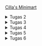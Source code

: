 [Cilla's Minimart](http://priscilla-natanael-cillasminimart.pbp.cs.ui.ac.id/)

<details>
<summary>Tugas 2</summary>

**Checklist Step by Step**

1. Membuat projek Django

Pertama, saya membuat direktori lokal pada komputer saya. Melalui Command Prompt, saya masuk virtual environment pada direktori tersebut, dan juga membuat file berupa requirements.txt yang berisi hal-hal yang akan diinstall berikutnya. Setelah menginstall requirements, saya menjalani command untuk membuat project Django. Untuk mengecek apakah project berhasil dibuat, saya menjalani command runserver dan pergi ke localhost:8000

2. Membuat aplikasi dengan nama main pada proyek tersebut

Saya menjalani command berupa 'python manage.py startapp main' pada cmd direktori utama sehingga terbuat direktori aplikasi bernama 'main'. Kemudian, saya menambahkan aplikasi 'main' ini ke dalam list INSTALLED_APPS pada settings.py di direktori utama.

3. Melakukan routing pada proyek agar dapat menjalankan aplikasi main.

Agar dapat menjalankan aplikasi main, pertama saya membuat file urls.py yang berisi nama aplikasi 'main' dan list urlpatterns dalam direktori aplikasi. Kemudian, saya menambahkan file urls.py dari direktori aplikasi ke list urlpatterns pada file urls.py dalam direktori proyek.

4. Membuat model pada aplikasi main dengan nama Product dan memiliki atribut wajib name, price, description

Pada file models.py dalam direktori aplikasi, saya membuat model bernama Product dan menambahkan atribut berupa name dengan jenis CharField, price dengan jenis IntegerField, dan description dengan jenis TextField. Atribut-atribut tambahan untuk aplikasi saya akan saya tambahkan nanti.

5. Membuat sebuah fungsi pada views.py untuk dikembalikan ke dalam sebuah template HTML yang menampilkan nama aplikasi serta nama dan kelas kamu.

Pada file views.py dalam direktori aplikasi, saya membuat fungsi bernama 'show_main' yang akan menampilkan key dan value dalam dictionary 'context' yang berisi nama saya, kelas saya, npm saya, beserta nama produk, harga produk, dan deskripsi produk.

6. Membuat sebuah routing pada urls.py aplikasi main untuk memetakan fungsi yang telah dibuat pada views.py.

Pada file urls.py aplikasi main, saya menulis nama aplikasi yaitu 'main' lalu membuat list urlpatterns yang berisi "path('', show_main, name='show_main')" untuk routing memetakan fungsi show_main dari views.py

7. Melakukan deployment ke PWS terhadap aplikasi yang sudah dibuat sehingga nantinya dapat diakses oleh teman-temanmu melalui Internet.

Kemudian untuk mendeploy ke PWS, pertama saya menentukan project name berupa 'cillasminimart' sehingga terbentuk URL deployment PWS. URL ini saya masukkan ke list ALLOWED_HOST dalam settings.py pada direktori proyek. Setelah membuat models, views, dan template, saya add commit dan push ke Github saya. Lalu, saya juga push ke PWS sehingga proyek saya dapat diakses melalui internet.


**Buatlah bagan yang berisi request client ke web aplikasi berbasis Django beserta responnya dan jelaskan pada bagan tersebut kaitan antara urls.py, views.py, models.py, dan berkas html.**
![WhatsApp Image 2024-09-11 at 08 21 35](https://github.com/user-attachments/assets/ddcb0513-e045-4c24-a4dd-3a3d29bd5a95)
Pertama, Client akan mengirim request melalui Browser/Internet yang kemudian diproses oleh urls.py, yaitu URL dari client akan dicocokan dengan URL routing untuk menentukan views.py yang sesuai. Setelah menentukan view mana yang digunakan, kode dalam views.py tersebut akan dijalankan. Jika ada data yang diperlukan maka view akan mengumpulkan data dari models.py. Setelah data berhasil terkumpul, views.py akan menyiapkan respon dari template berkas html dan dirender dengan data yang sudah diperoleh. Lalu, hasil berupa website atau respon JSON akan dikembalikan ke Browser Client.

**Jelaskan fungsi git dalam pengembangan perangkat lunak!**

Git merupakan sistem kontrol versi yang dalam pengembangan perangkat lunak berguna untuk memungkinkan tim mengembangkan proyek secara kolaboratif dan terorganisir. Beberapa fungsi utama Git, yaitu version control, kolaborasi tim, branching dan merging, reversibilitas, serta backup dan keamanan. Version control, yaitu Git mencatat setiap perubahan yang terjadi pada proyek, sehingga mudah untuk melacak apa perubahan yang sudah dilakukan, siapa yang membuat perubahan, dan kapan perubahan dilakukan. Kolaborasi tim, Git memungkinkan para pengembang dalam tim untuk mempunyai salinan lokal, sehingga mereka dapat melakukan perubahan masing-masing tanpa mengganggu satu sama lain. Perubahan-perubahan ini kemudian dapat Git gabungkan ke dalam satu repositori pusat. Branching dan merging, yaitu setiap pengembang bisa membuat branchnya sendiri untuk mengerjakan fitur baru/memperbaiki kode yang ada, lalu branch ini dapat dimerge ke cabang utama. Reversibilitas, pada Git pengembang dapat kembali ke versi sebelumnya jika terjadi kesalahan dalam pengembangan. Backup dan keamanan, yaitu Git berfungsi sebagai cloud yang menyimpan cadangan untuk proyek perangkat lunak, sehingga jika terjadi kerusakan pada komputer lokal, proyek masih aman dalam cloud Git. Semua fitur ini sangat berguna dalam pengembangan perangkat lunak, terutama jika skala proyek besar, Git mempermudah tim untuk bekerja secara kolaboratif dan minim kesalahan fatal.

**Menurut Anda, dari semua framework yang ada, mengapa framework Django dijadikan permulaan pembelajaran pengembangan perangkat lunak?**

Untuk menjadi permulaan pembelajaran pengembangan perangkat lunak, suatu framework perlu memiliki fitur fitur yang mempermudah para pemula membangun aplikasi dan memahami konsep-konsep dasar. Pertama, Django merupakan framework yang sudah mencakup banyak fitur penting, seperti autentikasi pengguna, manajemen URL, validasi form, ORM (Object-Relational Mapping), dan admin panel bawaan. Oleh karena itu, pemula tidak perlu repot membuat fitur-fitur di atas dari nol. Django juga memiliki dokumentasi yang komprehensif, mempermudah pemula untuk memahami proses kerja framework. Pola arsitektur berupa MVT (Model-View-Template) pada Django juga memudahkan para pemula mempelajari struktur aplikasi yang terorganisir karena pemisahan yang jelas antara logika bisnis (model), tampilan (template), dan logika pengontrol (view) jelas. Bahasa pemrograman yang digunakan pada Django adalah Python, bahasa yang juga terkenal beginner-friendly  karena sederhana dan mudah dipelajari. 

**Mengapa model pada Django disebut sebagai ORM?**

Model pada Django disebut sebagai ORM atau Object-Relational Mapping karena model di Django menghubungkan kode Python dengan tabel dan data dalam database relasional. Ketika membuat model di Django, pengembang hanya perlu menulis kode Python tanpa perlu menulis kueri SQL secara manual. Hal ini hasil dari ORM yang menerjemahkan objek Python menjadi kueri SQL yang sesuai. Dalam Django, setiap pengembang melakukan perubahan pada model, pengembang dapat melakukan migrasi untuk memperbarui database. Ini dapat dilakukan karena ORM di Django menghasilkan perintah migrasi yang mengubah tabel produk di database tanpa perlu pengembang menulis perintah SQL secara manual.
</details>

<details>
<summary>Tugas 3</summary>
   
**Checklist Step by Step**

1. Membuat input form untuk menambahkan objek model pada app sebelumnya.

Pertama, saya membuat file baru bernama forms.py di direktori aplikasi main. Pada file tersebut, saya mengimport form berupa ModelForm dari django.forms beserta model Product dari models.py di main. Lalu, saya menambah class ProductForm berisi model yang akan digunakan (Product) dan fields dari form, yaitu name, price, description, stock, dan category.

Pada file views.py, saya menambahkan fungsi baru bernama create_product dengan parameter request. Isinya berupa pemanggilan form ProductForm, validasi input, dan menyimpan data input. Lalu, saya juga import redirect dari django.shortcuts untuk diimplementasikan sebagai berikut: setelah pengguna berhasil mengisi form, pengguna akan dikembalikan ke home. Lalu, pada fungsi show_main saya menambahkan line untuk mengambil seluruh objek Product yang tersimpan di database. Agar fungsi create_product dapat diakses, saya merouting fungsi tersebut dengan cara mengimport ke urls.py dalam direktori main. Saya juga menambahkan path ke fungsi tersebut pada list urlpatterns dalamnya.

Terakhir, saya membuat template untuk pengisian input tersebut, yaitu create_product.html. Di dalamnya berisi form method (POST), csrf_token yang digenerate secara otomatis oleh Django untuk mencegah serangan berbahaya, template variable {{ form.as_table }} untuk menampilkan fields dari forms.py sebagai table. Terakhir, ada juga tombol submit untuk mengirim request ke view create_product(request). Pada template utama main.html, saya juga menambahkan kode untuk menampilkan data yang baru diinput beserta tombol untuk add new product.

   
2. Tambahkan 4 fungsi views baru untuk melihat objek yang sudah ditambahkan dalam format XML, JSON, XML by ID, dan JSON by ID.

Pada views.py, saya menambah import HttpResponse dari django.http dan serializers dari django.core. Serializer akan berfungsi untuk menserialisasi parameter data hasil query menjadi XML ataupun JSON. HttpResponse adalah bentuk yang akan direturn oleh fungsi.

Untuk melihat objek yang sudah ditambahkan dalam format XML dan JSON, saya membuat fungsi baru bernama show_xml dan show_json, keduanya memiliki parameter sama yaitu request. Lalu, data pada fungsi tersebut menggunakan Product.objects.all(), yaitu semua objek Product pada database. Masing-masing fungsi akan mereturn HttpResponse berisi parameter data sudah diserialisasi menjadi XML/JSON dan parameter content_type aplikasi XML/JSON.

Untuk melihat objek yang sudah ditambahkan dalam format XML dan JSON menggunakan ID, saya membuat fungsi baru bernama show_xml_by_id dan show_json_by_id, keduanya memiliki parameter sama yaitu request. Isi dari fungsi tersebut akan sama dengan fungsi yang sebelumnya dibuat, kecuali data akan difilter hanya data sesuai ID yang digunakan.
   
3. Membuat routing URL untuk masing-masing views yang telah ditambahkan pada poin 2.

Masing-masing views yang sudah dibuat akan diimport pada urls.py. Lalu, saya menambahkan path ke masing-masing view pada list urlpatterns dalam file yang sama.

**Jelaskan mengapa kita memerlukan data delivery dalam pengimplementasian sebuah platform?**

Suatu platform berfungsi sebagai penghubung antara komponen-komponen yang ada di dalamnya. Data delivery diperlukan supaya data dari satu komponen/aplikasi dapat diteruskan ke komponen yang lain, sehingga suatu platform dapat bekerja dengan baik. Proses otentikasi, pengambilan data, dan penyimpanan data sangat memerlukan data delivery agar para komponen dalam platform dapat berkomunikasi secara real-time dan mendapat informasi tepat waktu.

**Menurutmu, mana yang lebih baik antara XML dan JSON? Mengapa JSON lebih populer dibandingkan XML?**

Menurut saya, JSON lebih baik daripada XML karena lebih mudah digunakan. JSON atau JavaScript Object Notation memiliki struktur yang lebih sederhana dan lebih mudah dibaca oleh manusia maupun mesin. XML sendiri lebih kompleks karena menggunakan tag yang lebih verbose. Ukuran file dari JSON juga lebih kecil dari XML yang menggunakan tag penutup, berujung kepada pemrosesan dan transmisi data yang lebih cepat. JSON juga lebih mudah diparsing daripada XML. Semua sifat dari JSON ini membuatnya lebih baik daripada XML.

**Jelaskan fungsi dari method is_valid() pada form Django dan mengapa kita membutuhkan method tersebut?**

Fungsi is_valid() pada form Django berguna untuk memvalidasi input dari pengguna. Input yang dimasukkan harus memenuhi syarat, misalnya input pada IntegerField harus berupa angka, pada CharField tidak boleh melebihi length yang ditentukan, dan sebagainya. Method ini sangat dibutuhkan supaya proses jalannya web bisa lancar dan tidak terganggu oleh input pengguna yang salah. Misalnya, suatu web berisi kalkulator perkalian, jika input sudah divalidasi menjadi angka terlebih dahulu, maka web akan berjalan dengan lancar. Sementara, jika tidak divalidasi, input bisa berupa string atau char yang tidak bisa dikalikan, sehingga web bisa error.

**Mengapa kita membutuhkan csrf_token saat membuat form di Django? Apa yang dapat terjadi jika kita tidak menambahkan csrf_token pada form Django? Bagaimana hal tersebut dapat dimanfaatkan oleh penyerang?**

Kita membutuhkan csrf_token saat membuat form di Django karena csrf_token berfungsi sebagai token untuk melindungi aplikasi dari serangan berbahaya CSRF (Cross Site Request Forgery). JIka kita tidak menambahkan csrf_token pada form Django, keamanan aplikasi menjadi rentan terhadap serangan tersebut. Esensinya, csrf_token bekerja dengan cara memastikan suatu permintaan benar-benar berasal dari halaman resmi/aplikasi itu sendiri, bukan dari sumber eksternal yang tidak sah. Apabila permintaan berasal dari sumber tidak sah, csrf_token akan menolak permintaan tersebut. Penyerang dapat memanfaatkan ketiadaan CSRF ini dengan cara membuat suatu link atau form di website lain lalu mengelabui pengguna untuk mengkliknya. Ketika pengguna sudah masuk ke aplikasi target, server target bisa mengolah permintaan tersebut seolah-olah itu adalah yang sah. Karena tidak ada csrf_token, server tidak bisa membedakan permintaan itu sah atau tidak.

**POSTMAN Screenshots**

- XML
![2024-09-18](https://github.com/user-attachments/assets/2c1c35ff-4560-44c7-ad62-6b080331bf5d)

- XML by ID
![2024-09-18 (4)](https://github.com/user-attachments/assets/f0956226-5ccb-4bbc-a86d-946b21b67e03)

- JSON
![2024-09-18 (1)](https://github.com/user-attachments/assets/30f78e87-707f-4aaf-8b68-ea40bb1047db)

- JSON by ID
![2024-09-18 (3)](https://github.com/user-attachments/assets/719e39e9-f3cf-403f-b63b-be4c079dd892)
</details>


<details>
<summary>Tugas 4</summary>

**Checklist Step by Step**

1. Mengimplementasikan fungsi registrasi, login, dan logout untuk memungkinkan pengguna untuk mengakses aplikasi sebelumnya dengan lancar.

Registrasi:
- Dalam views.py, saya membuat fungsi register(request).
- Dalam fungsi tersebut, saya membuat formulir registrasi dengan UserCreationForm() yang methodnya POST. Saya juga memvalidasi input pengguna menggunakan method is.valid(). Data dari pengguna disimpan dengan form.save(). Lalu, pengguna dialihkan ke halaman login dengan redirect('main:login')
- Membuat register.html sebagai template halaman registrasi
- Fungsi register pada views.py dirouting pada urls.py

Login:
- Dalam views.py, saya membuat fungsi login_user(request).
- Dalam fungsi tersebut, saya membuat formulir login dengan UserCreationForm() yang methodnya POST. Saya juga memvalidasi input pengguna menggunakan method is.valid(). Data dari pengguna akan diautentikasi dengan form.get_user() kemudian sesi disimpan dengan login(request, user). Lalu, pengguna dialihkan ke halaman utama dengan redirect('main:show_main')
- Membuat login.html sebagai template halaman login
- Fungsi login_user pada views.py dirouting pada urls.py

Logout:
- Dalam views.py, saya membuat fungsi logout_user(request). 
- Dalam fungsi tersebut, sesi pengguna dihapus dengan logout(user). Lalu, pengguna dialihkan ke halaman login dengan redirect('main:login')
- Menambahkan button untuk memanggil fungsi logout pada main.html
- Fungsi logout_user pada views.py dirouting pada urls.py
   
2. Membuat dua akun pengguna dengan masing-masing tiga dummy data menggunakan model yang telah dibuat pada aplikasi sebelumnya untuk setiap akun di lokal.

Membuat dua akun pengguna dengan mengisi halaman form registrasi (signup/) 2 kali dengan data akun yang berbeda. Lalu, untuk masing-masing akun, saya menambah 3 dummy product melalui halaman Add New Product (create-product-entry/).
   
3. Menghubungkan model Product dengan User.

Untuk menghubungkan model Product dengan User, saya menggunakan ForeignKey. Hal ini saya lakukan dengan menambahkan kode `user = models.ForeignKey(User, on_delete=models.CASCADE)` dalam class Product di models.py
   
4. Menampilkan detail informasi pengguna yang sedang logged in seperti username dan menerapkan cookies seperti last login pada halaman utama aplikasi.

Untuk menampilkan detail informasi pengguna yang sedang logged in, saya menambahkan `'name': request.user.username` ke context pada fungsi show_main di views.py. Lalu, saya masukkan `{{ name }}` di main.html untuk menampilkan username pengguna.

Untuk menerapkan cookies, saya menambahkan `response.set_cookie('last_login', str(datetime.datetime.now()))` untuk membuat cookie last login dan menambahkannya ke dalam response. Lalu, saya juga menambahkan `'last_login': request.COOKIES['last_login']` ke context pada fungsi show_main di views.py. Hal ini berfungsi untuk menambahkan informasi cookie last_login pada response yang akan ditampilkan di halaman web. Saya juga menambahkan `response.delete_cookie('last_login')` yang menghapus cookie last_login saat pengguna melakukan logout. Terakhir, agar data waktu last_login pengguna tampil di halaman utama, saya menambahkan {{ last_login }} pada main.html.

**Apa perbedaan antara HttpResponseRedirect() dan redirect()**

Walau keduanya memiliki fungsi yang sama untuk melakukan pengalihan (redirect) ke URL lain, terdapat perbedaan yang dasar di antaranya keduanya. HttpResponseRedirect membutuhkan URL sebagai parameter untuk mengarahkan pengguna, hal ini bisa dilakukan dengan membuat URL secara manual atau menggunakan method reverse(). Sementara, redirect() bisa menerima lebih banyak variasi parameter, yaitu URL, nama view, dan objek model. Sebenarnya, redirect() secara internal juga menggunakan HttpResponseRedirect(). Maka jika dibandingkan, redirect() lebih fleksibel dan mudah digunakan dibanding HttpResponseRedirect() karena kita tidak perlu diharuskan membuat URL untuk digunakan sebagai parameter.

**Jelaskan cara kerja penghubungan model Product dengan User!**

Di Django, menghubungkan model Product dengan User biasa menggunakan ForeignKey. ForeignKey dapat menunjukkan adanya hubungan antara produk dan pengguna. Beberapa kegunaan utama ForeignKey, yaitu relasi many-to-one yang memungkinkan hubungan antara satu pengguna dan banyak produk, integritas data, dan querying yang lebih mudah.

**Apa perbedaan antara authentication dan authorization, apakah yang dilakukan saat pengguna login? Jelaskan bagaimana Django mengimplementasikan kedua konsep tersebut.**

Autentikasi merupakan proses pengecekan identitas pengguna, apakah sudah sesuai semua kredensial dan data dirinya. Autentikasi mengatur tentang siapa pengguna itu. Otorisasi merupakan proses pengecekan setelah memastikan identitas pengguna, apa saja hak yang dimiliki pengguna tersebut. Otorisasi mengatur tentang apa yang bisa dilakukan oleh pengguna tersebut. 

Saat pengguna login, pertama kredensial yang diinput oleh pengguna akan melalui proses autentikasi untuk dicocokan dengan data user pada database. Jika ada yang cocok, maka kredensial tersebut valid dan sistem akan menandai pengguna sebagai “terautentikasi” dengan menyimpan sesi atau token yang terkait dengan pengguna. Setelah proses autentikasi selesai, baru proses otorisasi akan dijalankan untuk menentukan apa saja hak yang dimiliki pengguna dalam aplikasi terkait.

Dalam hal autentikasi, pertama Django menyimpan data pengguna seperti username, password, dan email dalam model User. Django sendiri mempunyai fungsi untuk menangani proses login, yaitu authenticate(request, username, password) untuk memverifikasi kredensial pengguna, login(request, user) untuk menyimpan sesi/token sebagai tanda pengguna “terautentikasi”, dan logout(request) untuk menghapus sesi dan penanda pengguna keluar dari sistem. Setelah pengguna mengisi formulir, formulir itu akan mengirim kredensial ke view Django, di mana autentikasi akan berjalan dan semua fungsi di atas dapat digunakan.

Dalam hal otorisasi, Django menggunakan perizinan (permission) dan grup (groups). Melalui dua hal ini, dapat ditentukan pengguna dapat mengakses bagian aplikasi mana atau melakukan tindakan tertentu pada aplikasi. Grup mengelompokkan hak untuk pengguna, sehingga mempermudah penentuan hak pengguna sesuai dengan kelompoknya. Selain itu, Django juga memiliki decorator @permission_required dan middleware untuk mengecek izin akses pengguna. 

**Bagaimana Django mengingat pengguna yang telah login? Jelaskan kegunaan lain dari cookies dan apakah semua cookies aman digunakan?**

Django mengingat pengguna yang telah login menggunakan cookies dan session framework. Ketika pengguna login, Django akan menyimpan session ID dalam cookies browser. Di lain waktu saat pengguna login lagi menghasilkan adanya permintaan, cookie ini akan dikirim kembali ke server sehingga server dapat mengidentifikasi pengguna yang sedang aktif. 

Cookies memiliki banyak kegunaan selain menyimpan data last login pengguna, seperti menyimpan preferensi pengguna (misal tema browser dan bahasa), tracking dan analytics (untuk melacak aktivitas pengguna, lalu dianalisa untuk meningkatkan pengalaman pengguna), iklan dan personalisasi konten (melalui aktivitas penelusuran pengguna, hal-hal yang disukai pengguna dapat dianalisa sehingga iklan serta konten yang muncul akan sesuai kesukaan pengguna).

Tidak semua cookies aman digunakan. Ada cookies yang jika tidak dikonfigurasi sebagai cookie “secure” atau “http-only”, bisa rentan terhadap serangan Man-in-the-middle atau Cross-Site Scripting. Cookies juga dapat berasal dari pihak ketiga, sehingga data pengguna dalam cookies itu memiliki bahaya diekploitasi oleh perusahaan iklan/pihak ketiga. Jika cookies menyimpan data pribadi yang sensitif (misal: data kartu kredit), informasi tersebut rentan dicuri penyerang jika tidak ada proteksi atau enkripsi yang tepat.
</details>

<details>
<summary>Tugas 5</summary>

**Checklist Step by Step**

* Implementasikan fungsi untuk menghapus dan mengedit product.
1. Menambah fungsi edit_product(request, id) dan delete_product(request, id) pada views.py. Lalu, merouting kedua fungsi tersebut dengan menambahkan import dan path di main/urls.py.
2. Membuat edit_product.html sebagai template untuk halaman edit product.
3. Menambahkan button untuk edit dan delete product pada main.html.

* Kustomisasi desain pada template HTML
1. Styling akan dibuat dengan Tailwind CSS, maka saya menambahkan Tailwind ke aplikasi melalui base.html
2. Menggunakan tailwind, saya membuat styling untuk halaman login, register, add product, dan edit product semenarik mungkin.
3. Membuat folder static/image yang akan diisi foto yang akan digunakan pada web.
4. Agar static dapat digunakan, saya menambah konfigurasi STATIC_URL, STATICFILES_DIRS, dan STATIC_ROOT pada settings.py.
5. Pada halaman yang akan menggunakan file dari static, saya menambah `{% load static %}` di atas kode.
6. Untuk halaman daftar produk, saya membuat `card_product.html` sebagai template untuk setiap kartu produk yang akan ditampilkan pada halaman. Halaman daftar produk saya buat responsive menggunakan card product yang menerapkan flexbox. Lalu, untuk kondisi halaman ketika ada atau tidaknya produk saya menggunakan if-else.
7. Untuk info toko (nama, kelas, dan NPM), saya membuat `store_info.html` yang berperan sebagai halaman About dan `card_info.html` sebagai kartu yang akan ditampilkan pada halaman tersebut.
8. Membuat `profile_info.html` sebagai halaman Profil User yang berisi data last login dan nama user.
9. Membuat dua button edit dan delete untuk setiap card dengan menambahkan button pada `card_product.html` yang dirouting ke fungsi `edit_product` dan `delete_product`.
10. Membuat `navbar.html` sebagai template untuk navigation bar, lalu saya menambah `{% include 'navbar.html' %}` di dalam block content setiap halaman yang menggunakan navigation bar.
11. Membuat navigation bar yang responsive dengan menggunakan pengaturan `md:flex` untuk desktop dan `md:hidden` untuk mobile.

**Jika terdapat beberapa CSS selector untuk suatu elemen HTML, jelaskan urutan prioritas pengambilan CSS selector tersebut!**

Urutan prioritas pengambilan CSS selector adalah sebagai berikut.
1. !important = sebuah pengecualian, jika ada ini maka semua aturan lain akan disampingkan, dan aturan ini menjadi prioritas tertinggi.
2. Inline styles (`style = …`)= style yang diterapkan langsung di HTML melalui atribut style. Contoh: `<p style="color: purple;">Ini inline style</p>`
3. ID selector (`#id`) = selector yang menunjuk elemen dengan ID tertentu menggunakan tanda pagar (`#`). Contoh: `#main { color: green; }`
4. Classes selector (`.class`), pseudo-class (`:hover`, `:focus`, dll), dan atribut selector (`[attr=“value”]`). Contoh class selector: `.header { color: blue; }`. Contoh atribut selector: `input[type="text"] { background-color: yellow; }`.
5. Element selector/tag selector, pseudo-element. Contoh element selector: `h1`, `p`, `div`. Contoh pseudo-element: `::before`, `::after`.

Jika ada dua atau lebih CSS selector yang memiliki prioritas sama, aturan yang muncul terakhir akan diterapkan.

**Mengapa responsive design menjadi konsep yang penting dalam pengembangan aplikasi web? Berikan contoh aplikasi yang sudah dan belum menerapkan responsive design!**

Responsive design adalah konsep yang penting dalam pengembangan aplikasi web agar web dapat diakses dan digunakan dengan nyaman melalui semua perangkat, yaitu mobile (hp dan tablet) serta desktop. Aksesibilitas suatu web sangat penting untuk pengalaman user, dan responsive design menjadi faktor utama aksesibilitas tersebut. Contoh aplikasi yang sudah menerapkan responsive design, yaitu Netflix, Youtube. Contoh aplikasi yang belum menerapkan responsive design, yaitu klikbca.com.

**Jelaskan perbedaan antara margin, border, dan padding, serta cara untuk mengimplementasikan ketiga hal tersebut!**

Margin merupakan ruang/space transparan yang mengelilingi border (di luar content, padding, dan border). Untuk kustomisasi, margin dapat diatur ketebalannya per sisi, yaitu kiri, kanan, atas, dan bawah.
``` html
<div class="m-2 mt-2 mb-2 mr-2 ml-2">
   <!-- m-n margin semua sisi sebesar n*0.25rem -->
   <!-- mt-n margin top/sisi atas sebesar n*0.25rem -->
   <!-- mb-n margin bottom/sisi bawah sebesar n*0.25rem -->
   <!-- mr-n margin right/sisi kanan sebesar n*0.25rem -->
   <!-- ml-n margin left/sisi kiri sebesar n*0.25rem -->
 ...
</div>
   ```

Border merupakan garis yang mengelilingi padding (di luar content dan padding). Untuk kustomisasi, border dapat diatur lebar, jenis, dan warna.
``` html
<!-- Ketebalan border -->
<div class="border-2 border-t-2 border-b-2 border-r-2 border-l-2">
   <!-- border-n margin semua sisi sebesar n px -->
   <!-- border-t-n margin top/sisi atas sebesar n px -->
   <!-- border-b-n margin bottom/sisi bawah sebesar n px -->
   <!-- border-r-n margin right/sisi kanan sebesar n px -->
   <!-- border-l-n margin left/sisi kiri sebesar n px -->
 ...
</div>
   ```
``` html
<!-- Warna border -->
<div class="border border-red-500"></div> <!-- Border merah -->
<div class="border-t border-t-blue-500"></div> <!-- Border atas biru -->
   ```
``` html
<!-- Sudut border -->
<div class="border border-2 rounded-lg"></div> <!-- Sudut dibulatkan sebesar large -->
   ```
Variasi ukuran radius border:
- rounded (small default radius)
- rounded-sm (small radius)
- rounded-md (medium radius)
- rounded-lg (large radius)
- rounded-full (fully rounded, like a circle)
- rounded-none (no rounding)

``` html
<!-- Jenis border -->
<div class="border-2 border-dashed border-blue-500"></div> <!-- Border garis putus-putus -->
   ```

Jenis-jenis border:
- border-solid (default solid border)
- border-dashed
- border-dotted
- border-double
- border-none

Padding merupakan ruang/space transparan yang mengelilingi content di dalam border. Untuk kustomisasi, padding dapat diatur ketebalannya per sisi, yaitu kiri, kanan, atas, dan bawah.
``` html
<div class="p-2 pt-2 pb-2 pr-2 pl-2">
   <!-- p-n padding semua sisi sebesar n*0.25rem -->
   <!-- pt-n padding top/sisi atas sebesar n*0.25rem -->
   <!-- pb-n padding bottom/sisi bawah sebesar n*0.25rem -->
   <!-- pr-n padding right/sisi kanan sebesar n*0.25rem -->
   <!-- pl-n padding left/sisi kiri sebesar n*0.25rem -->
 ...
</div>
   ```

**Jelaskan konsep flex box dan grid layout beserta kegunaannya!**

Flex box merupakan sistem tata letak/layout 1D yang mengatur elemen pada satu baris/kolom. Flex box, sesuai namanya, dapat mengatur elemen secara fleksibel, yaitu otomatis menyesuaikan ukurannya sesuai rusng yang tersedia. Dengan flex box, mudah bagi pengembang untuk membuat layout yang responsif, misal sejajar secara horizontal atau vertikal.

Grid layout merupakan sistem tata letak/layout 2D yang mengatur elemen pada suatu tabel (lebih dari satu baris dan kolom). Grid layout memungkinkan pengembang memiliki lebih banyak kontrol dalam pengaturan posisi elemen. Hal ini berkat posisi elemen yang diatur secara eksplisit, sehingga dapat lebih presisi sesuai keinginan pengembang.
</details>


<details>
<summary>Tugas 6</summary>

**Checklist Step by Step**

- Ubahlah kode cards data produk agar dapat mendukung AJAX GET.

Mengubah kode pada main.html menjadi cards yang menggunakan modal dan mendukung JavaScript.

- Lakukan pengambilan data produk menggunakan AJAX GET. Pastikan bahwa data yang diambil hanyalah data milik pengguna yang logged-in.

Membuat script JavaScript pada main.html yang berisi function addProduct() di mana ada command fetch() untuk melakukan GET request.

- Buatlah sebuah tombol yang membuka sebuah modal dengan form untuk menambahkan produk.

Menambahkan kode html (seperti di bawah) di fungsi refreshProducts() pada script di main.html, karena posisi tombol akan berubah jika ada products atau tidak ada products. Sehingga, saya memasukkan kondisional untuk masing-masing kondisi dalam fungsi tersebut agar posisi tombol berubah. 
``` html
<button data-modal-target="crudModal" data-modal-toggle="crudModal" class="btn bg-blue-400 hover:bg-blue-500 text-white font-bold py-2 px-4 rounded-lg transition duration-300 ease-in-out transform hover:-translate-y-1 hover:scale-105" onclick="showModal();">
Add New Product by AJAX
</button>
```
  
- Buatlah fungsi view baru untuk menambahkan produk baru ke dalam basis data.

Membuat fungsi baru bernama `add_product_ajax(request)` yang berisi kode untuk melakukan striptags pada input sebagai proteksi terhadap XSS attacks, validasi input tidak boleh kosong, dan menambahkan produk baru ke basis data.
  
- Buatlah path /create-ajax/ yang mengarah ke fungsi view yang baru kamu buat.

Menambah routing ke fungsi `add_product_ajax(request)` pada urls.py.
  
- Hubungkan form yang telah kamu buat di dalam modal kamu ke path /create-ajax/.

Pada fungsi `addProduct()`, url ke views `add_product_ajax` ditambahkan ke parameter `fetch()`.

- Lakukan refresh pada halaman utama secara asinkronus untuk menampilkan daftar produk terbaru tanpa reload halaman utama secara keseluruhan.

Membuat fungsi `refreshProducts()` untuk merefresh halaman, lalu fungsi ini dimasukkan ke fungsi `addProduct()` sehingga setiap kali tombol submit ditekan/produk baru ditambahkan, halaman akan di-refresh secara asinkronus.

**Jelaskan manfaat dari penggunaan JavaScript dalam pengembangan aplikasi web!**

1. Mempermudah pembuatan website yang interaktif. Menggunakan JavaScript, pengembang dapat membuat elemen interaktif pada situs web proyek mereka, misalnya tombol yang merespons klik, form untuk diisi pengguna, dan animasi yang responsif.
2. Lebih efisien karena eksekusi di client-side, yaitu sebagian besar operasi JavaScript berjalan di peramban pengguna. Hal ini bermanfaat untuk mengurangi beban server dan mempercepat pemuatan halaman, karena kompleksitas kode JS tidak memengaruhi performa situs web, melainkan peramban pengguna.
3. Membuat web lebih responsif dan dinamis, yaitu JS dapat memperbarui konten halaman web tanpa harus memuat ulang seluruh halaman.
4. Mempermudah pengguna membangun aplikasi dengan cepat karena JavaScript kompatibel dengan sebagian besar browser modern, serta memiliki ekosistem yang besar dengan framework seperti React, Angular, Vue.js, dan Node.js.


**Jelaskan fungsi dari penggunaan await ketika kita menggunakan fetch()! Apa yang akan terjadi jika kita tidak menggunakan await?**

Await digunakan untuk menunggu hasil dari fetch() sebelum melanjutkan eksekusi kode, sehingga kode berikutnya dapat menggunakan data hasil tersebut. Jika kita tidak menggunakan await, kode setelah fetch() akan langsung dijalankan tanpa menunggu hasil dari fetch() itu sendiri. Akibatnya, hasil dari fetch() bisa tidak tersedia di saat kode selanjutnya diakses.


**Mengapa kita perlu menggunakan decorator csrf_exempt pada view yang akan digunakan untuk AJAX POST?**

Kita perlu menggunakan decorator csrf_exempt karena bisa terdapat skenario permintaan AJAX POST di mana pengiriman token CSRF tidak diperlukan, misalnya endpoint yang berkomunikasi dengan aplikasi eksternal. Pada skenario itu, kita ingin menerima permintaan POST dari aplikasi lain yang tidak memiliki akses ke token CSRF kita. Supaya website tetap berjalan dengan lancar, maka kita perlu decorator csrf_exempt untuk menonaktifkan proteksi middleware CSRF. Jika kita tidak menggunakan csrf_exempt, maka Django dapat merespons dengan HTTP 403 Forbidden karena permintaan itu dianggap tidak aman. 


**Pada tutorial PBP minggu ini, pembersihan data input pengguna dilakukan di belakang (backend) juga. Mengapa hal tersebut tidak dilakukan di frontend saja?**

Pembersihan data input pengguna perlu dilakukan di backend juga karena frontend saja belum cukup untuk menjamin keamanan web. Frontend lebih mudah dimanipulasi oleh pengguna, misal dengan memodifikasi kode JavaScript di browser dan menonaktifkan validasi. Dengan menambah validasi dan pembersihan data di backend juga, kita memastikan input tidak bisa dilewati atau dimodifikasi oleh pengguna. Secara singkat, frontend berperan sebagai lapisan perlindungan pertama, dan backend berperan sebagai lapisan pertahanan utama.
</details>
